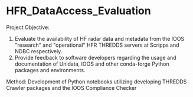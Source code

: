 # HFR_DataAccess_Evaluation

Project Objective:
1. Evaluate the availability of HF radar data and metadata from the IOOS "research" and "operational" HFR THREDDS servers at Scripps and NDBC respectively.
2. Provide feedback to software developers regarding the usage and documentation of Unidata, IOOS and other conda-forge Python packages and environments.

Method:
Development of Python notebooks utilizing developing THREDDS Crawler packages and the IOOS Compliance Checker
